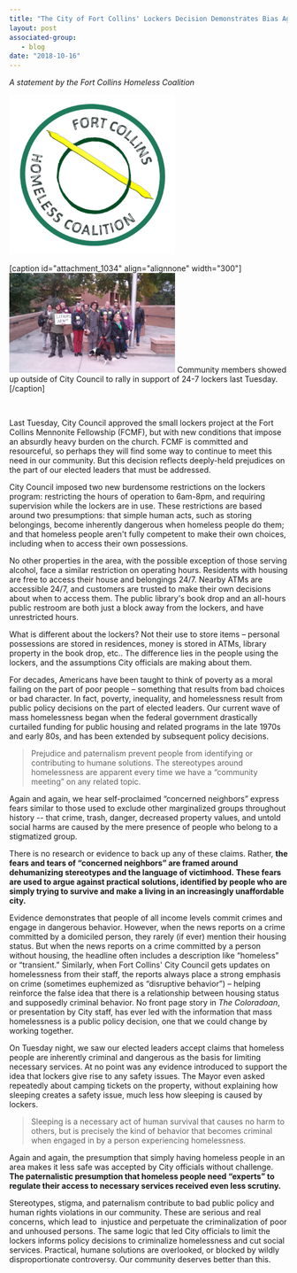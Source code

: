 ```yaml
---
title: "The City of Fort Collins' Lockers Decision Demonstrates Bias Against Homeless People"
layout: post
associated-group:
   - blog
date: "2018-10-16"
---
```


_A statement by the Fort Collins Homeless Coalition_

[![](/media/fchc_logo_color5-300x288-300x288.png)](http://fccan.org/event/fort-collins-homeless-coalition-general-meeting/attachment/fchc_logo_color5-300x288/)

\[caption id="attachment\_1034" align="alignnone" width="300"\][![](/media/10-10-18-300x180.jpg)](http://fccan.org/uncategorized/the-city-of-fort-collins-lockers-decision-demonstrates-bias-against-homeless-people/attachment/10-10-18/) Community members showed up outside of City Council to rally in support of 24-7 lockers last Tuesday.\[/caption\]

 

Last Tuesday, City Council approved the small lockers project at the Fort Collins Mennonite Fellowship (FCMF), but with new conditions that impose an absurdly heavy burden on the church. FCMF is committed and resourceful, so perhaps they will find some way to continue to meet this need in our community. But this decision reflects deeply-held prejudices on the part of our elected leaders that must be addressed.

City Council imposed two new burdensome restrictions on the lockers program: restricting the hours of operation to 6am-8pm, and requiring supervision while the lockers are in use. These restrictions are based around two presumptions: that simple human acts, such as storing belongings, become inherently dangerous when homeless people do them; and that homeless people aren't fully competent to make their own choices, including when to access their own possessions.

No other properties in the area, with the possible exception of those serving alcohol, face a similar restriction on operating hours. Residents with housing are free to access their house and belongings 24/7. Nearby ATMs are accessible 24/7, and customers are trusted to make their own decisions about when to access them. The public library's book drop and an all-hours public restroom are both just a block away from the lockers, and have unrestricted hours.

What is different about the lockers? Not their use to store items – personal possessions are stored in residences, money is stored in ATMs, library property in the book drop, etc.. The difference lies in the people using the lockers, and the assumptions City officials are making about them.

For decades, Americans have been taught to think of poverty as a moral failing on the part of poor people – something that results from bad choices or bad character. In fact, poverty, inequality, and homelessness result from public policy decisions on the part of elected leaders. Our current wave of mass homelessness began when the federal government drastically curtailed funding for public housing and related programs in the late 1970s and early 80s, and has been extended by subsequent policy decisions.

> Prejudice and paternalism prevent people from identifying or contributing to humane solutions. The stereotypes around homelessness are apparent every time we have a “community meeting” on any related topic.

Again and again, we hear self-proclaimed “concerned neighbors” express fears similar to those used to exclude other marginalized groups throughout history -- that crime, trash, danger, decreased property values, and untold social harms are caused by the mere presence of people who belong to a stigmatized group.

There is no research or evidence to back up any of these claims. Rather, **the fears and tears of “concerned neighbors” are framed around dehumanizing stereotypes and the language of victimhood.** **These fears are used to argue against practical solutions, identified by people who are simply trying to survive and make a living in an increasingly unaffordable city.**

Evidence demonstrates that people of all income levels commit crimes and engage in dangerous behavior. However, when the news reports on a crime committed by a domiciled person, they rarely (if ever) mention their housing status. But when the news reports on a crime committed by a person without housing, the headline often includes a description like “homeless” or “transient.” Similarly, when Fort Collins' City Council gets updates on homelessness from their staff, the reports always place a strong emphasis on crime (sometimes euphemized as “disruptive behavior”) – helping reinforce the false idea that there is a relationship between housing status and supposedly criminal behavior. No front page story in _The Coloradoan_, or presentation by City staff, has ever led with the information that mass homelessness is a public policy decision, one that we could change by working together.

On Tuesday night, we saw our elected leaders accept claims that homeless people are inherently criminal and dangerous as the basis for limiting necessary services. At no point was any evidence introduced to support the idea that lockers give rise to any safety issues. The Mayor even asked repeatedly about camping tickets on the property, without explaining how sleeping creates a safety issue, much less how sleeping is caused by lockers.

> Sleeping is a necessary act of human survival that causes no harm to others, but is precisely the kind of behavior that becomes criminal when engaged in by a person experiencing homelessness.

Again and again, the presumption that simply having homeless people in an area makes it less safe was accepted by City officials without challenge. **The paternalistic presumption that homeless people need “experts” to regulate their access to necessary services received even less scrutiny.**

Stereotypes, stigma, and paternalism contribute to bad public policy and human rights violations in our community. These are serious and real concerns, which lead to  injustice and perpetuate the criminalization of poor and unhoused persons. The same logic that led City officials to limit the lockers informs policy decisions to criminalize homelessness and cut social services. Practical, humane solutions are overlooked, or blocked by wildly disproportionate controversy. Our community deserves better than this.
